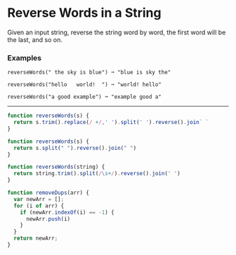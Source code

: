 # Reverse Words in a String
Given an input string, reverse the string word by word, the first word will be the last, and so on.
### Examples
~~~
reverseWords(" the sky is blue") ➞ "blue is sky the"

reverseWords("hello   world!  ") ➞ "world! hello"

reverseWords("a good example") ➞ "example good a"
~~~
___
```javascript
function reverseWords(s) {
  return s.trim().replace(/ +/,' ').split(' ').reverse().join` `
}
```
```javascript
function reverseWords(s) {
  return s.split(" ").reverse().join(" ")
}
```
```javascript
function reverseWords(string) {
  return string.trim().split(/\s+/).reverse().join(' ')
}
```
```javascript
function removeDups(arr) {
  var newArr = [];
  for (i of arr) {
    if (newArr.indexOf(i) == -1) {
      newArr.push(i)
    }
  }
  return newArr;
}
```

